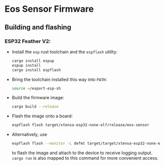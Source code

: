 # Eos Sensor Firmware

## Building and flashing

### ESP32 Feather V2:

* Install the `esp` rust toolchain and the `espflash` utility:
    ```bash
    cargo install espup
    espup install
    cargo install espflash
    ```

* Bring the toolchain installed this way into `PATH`:
  ```bash
  source ~/export-esp-sh
  ```

* Build the firmware image:
  ```bash
  cargo build --release
  ```

* Flash the image onto a board:
  ```bash
  espflash flash target/xtensa-esp32-none-elf/release/eos-sensor
  ```

* Alternatively, use
  ```bash
  espflash flash --monitor -L defmt target/target/xtensa-esp32-none-elf/release/eos-sensor
  ```
  to flash the image and attach to the device to receive logging output.
  `cargo run` is also mapped to this command for more convenient access.
